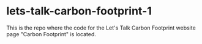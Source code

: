 # lets-talk-carbon-footprint-1
This is the repo where the code for the Let's Talk Carbon Footprint website page "Carbon Footprint" is located.
